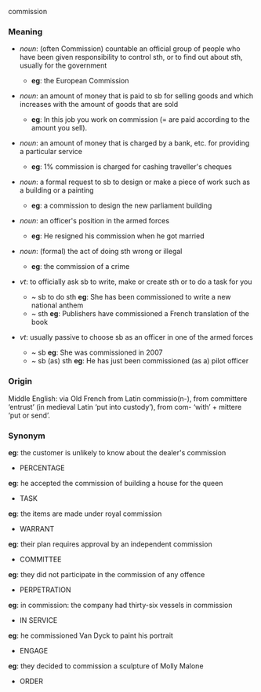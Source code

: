commission
### Meaning
+ _noun_: (often Commission) countable an official group of people who have been given responsibility to control sth, or to find out about sth, usually for the government
	+ __eg__: the European Commission
+ _noun_: an amount of money that is paid to sb for selling goods and which increases with the amount of goods that are sold
	+ __eg__: In this job you work on commission (= are paid according to the amount you sell).
+ _noun_: an amount of money that is charged by a bank, etc. for providing a particular service
	+ __eg__:  1% commission is charged for cashing traveller's cheques
+ _noun_: a formal request to sb to design or make a piece of work such as a building or a painting
	+ __eg__: a commission to design the new parliament building
+ _noun_: an officer's position in the armed forces
	+ __eg__: He resigned his commission when he got married
+ _noun_: (formal) the act of doing sth wrong or illegal
	+ __eg__: the commission of a crime

+ _vt_: to officially ask sb to write, make or create sth or to do a task for you
	+  ~ sb to do sth __eg__: She has been commissioned to write a new national anthem
	+  ~ sth __eg__: Publishers have commissioned a French translation of the book
+ _vt_: usually passive to choose sb as an officer in one of the armed forces
	+  ~ sb __eg__: She was commissioned in 2007
	+  ~ sb (as) sth __eg__: He has just been commissioned (as a) pilot officer

### Origin

Middle English: via Old French from Latin commissio(n-), from committere ‘entrust’ (in medieval Latin ‘put into custody’), from com- ‘with’ + mittere ‘put or send’.

### Synonym

__eg__: the customer is unlikely to know about the dealer's commission

+ PERCENTAGE

__eg__: he accepted the commission of building a house for the queen

+ TASK

__eg__: the items are made under royal commission

+ WARRANT

__eg__: their plan requires approval by an independent commission

+ COMMITTEE

__eg__: they did not participate in the commission of any offence

+ PERPETRATION

__eg__: in commission: the company had thirty-six vessels in commission

+ IN SERVICE

__eg__: he commissioned Van Dyck to paint his portrait

+ ENGAGE

__eg__: they decided to commission a sculpture of Molly Malone

+ ORDER 
